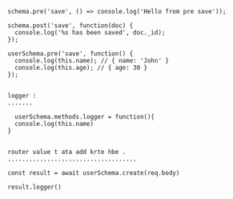     schema.pre('save', () => console.log('Hello from pre save'));
    
    schema.post('save', function(doc) {
      console.log('%s has been saved', doc._id);
    });
    
    userSchema.pre('save', function() {
      console.log(this.name); // { name: 'John' }
      console.log(this.age); // { age: 30 }
    });


    logger :
    .......

      userSchema.methods.logger = function(){
      console.log(this.name)
    }


    router value t ata add krte hbe .
    ....................................

    const result = await userSchema.create(req.body)

    result.logger()

  

